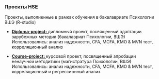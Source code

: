 ### Проекты HSE
Проекты, выполненные в рамках обучения в бакалавриате Психологии ВШЭ (R-studio)

- <a href="https://github.com/vladank99/HSE-projects/tree/main/Diploma_project"> **Diploma-project:** </a> дипломный проект, посвященный адаптации зарубежных методик (бакалавриат Психологии, ВШЭ)
        Использовались: анализ надежности, CFA, MCFA, KMO & MVN тест, корреляционный анализ

- <a href="https://github.com/vladank99/HSE-projects/tree/main/Diploma_project](https://htmlpreview.github.io/?https://github.com/vladank99/HSE-projects/blob/main/Apology_languages_analysis.html"> **Course-project:** </a> курсовой проект, посвященный апробации ненаучной методитики (магистратура Психологии, ВШЭ)
        Использовались: анализ надежности, CFA, MCFA, KMO & MVN тест, корреляционный и регрессионный анализ
